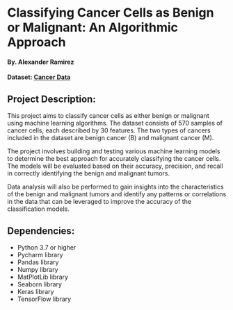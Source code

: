 <h1>Classifying Cancer Cells as Benign or Malignant: An Algorithmic Approach</h1>
<h4>By. Alexander Ramirez</h4>
<b>Dataset: <a href="https://www.kaggle.com/datasets/erdemtaha/cancer-data">Cancer Data</a></b>

<h2>Project Description:</h2>
<p>This project aims to classify cancer cells as either benign or malignant using machine learning algorithms. The dataset consists of 570 samples of cancer cells, each described by 30 features. The two types of cancers included in the dataset are benign cancer (B) and malignant cancer (M).</p>
<p>The project involves building and testing various machine learning models to determine the best approach for accurately classifying the cancer cells. The models will be evaluated based on their accuracy, precision, and recall in correctly identifying the benign and malignant tumors.</p>
<p>Data analysis will also be performed to gain insights into the characteristics of the benign and malignant tumors and identify any patterns or correlations in the data that can be leveraged to improve the accuracy of the classification models.</p>

<h2>Dependencies:</h2>
<ul>
    <li>Python 3.7 or higher</li>
    <li>Pycharm library</li>
    <li>Pandas library</li>
    <li>Numpy library</li>
    <li>MatPlotLib library</li>
    <li>Seaborn library</li>
    <li>Keras library</li>
    <li>TensorFlow library</li>    
</ul>
